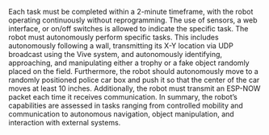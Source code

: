 Each task must be completed within a 2-minute
timeframe, with the robot operating continuously without
reprogramming. The use of sensors, a web interface, or
on/off switches is allowed to indicate the specific task.
The robot must autonomously perform specific tasks. This
includes autonomously following a wall, transmitting its
X-Y location via UDP broadcast using the Vive system,
and autonomously identifying, approaching, and manipulating
either a trophy or a fake object randomly placed
on the field. Furthermore, the robot should autonomously
move to a randomly positioned police car box and push
it so that the center of the car moves at least 10 inches.
Additionally, the robot must transmit an ESP-NOW
packet each time it receives communication. In summary,
the robot’s capabilities are assessed in tasks ranging from
controlled mobility and communication to autonomous
navigation, object manipulation, and interaction with
external systems.